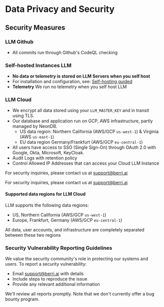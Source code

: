 # Data Privacy and Security

## Security Measures

### LLM Github

- All commits run through Github's CodeQL checking

### Self-hosted Instances LLM

- **No data or telemetry is stored on LLM Servers when you self host**
- For installation and configuration, see: [Self-hosting guided](https://docs.llm.ai/docs/proxy/deploy)
- **Telemetry** We run no telemetry when you self host LLM

### LLM Cloud

- We encrypt all data stored using your `LLM_MASTER_KEY` and in transit using TLS.
- Our database and application run on GCP, AWS infrastructure, partly managed by NeonDB.
    - US data region: Northern California (AWS/GCP `us-west-1`) & Virginia (AWS `us-east-1`)
    - EU data region Germany/Frankfurt (AWS/GCP `eu-central-1`)
- All users have access to SSO (Single Sign-On) through OAuth 2.0 with Google, Okta, Microsoft, KeyCloak. 
- Audit Logs with retention policy
- Control Allowed IP Addresses that can access your Cloud LLM Instance

For security inquiries, please contact us at support@berri.ai


For security inquiries, please contact us at support@berri.ai

#### Supported data regions for LLM Cloud

LLM supports the following data regions:

- US, Northern California (AWS/GCP `us-west-1`)
- Europe, Frankfurt, Germany (AWS/GCP `eu-central-1`)

All data, user accounts, and infrastructure are completely separated between these two regions

### Security Vulnerability Reporting Guidelines

We value the security community's role in protecting our systems and users. To report a security vulnerability:

- Email support@berri.ai with details
- Include steps to reproduce the issue
- Provide any relevant additional information

We'll review all reports promptly. Note that we don't currently offer a bug bounty program.
